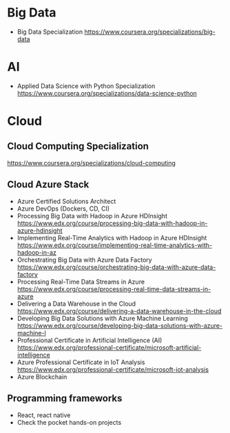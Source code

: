 # Big Data
- Big Data Specialization
https://www.coursera.org/specializations/big-data

# AI
- Applied Data Science with Python Specialization
https://www.coursera.org/specializations/data-science-python

# Cloud
## Cloud Computing Specialization
https://www.coursera.org/specializations/cloud-computing

## Cloud Azure Stack 
- Azure Certified Solutions Architect
- Azure DevOps (Dockers, CD, CI)
- Processing Big Data with Hadoop in Azure HDInsight <br/>
https://www.edx.org/course/processing-big-data-with-hadoop-in-azure-hdinsight 
- Implementing Real-Time Analytics with Hadoop in Azure HDInsight <br/>
https://www.edx.org/course/implementing-real-time-analytics-with-hadoop-in-az
- Orchestrating Big Data with Azure Data Factory <br/>
https://www.edx.org/course/orchestrating-big-data-with-azure-data-factory
- Processing Real-Time Data Streams in Azure <br/>
https://www.edx.org/course/processing-real-time-data-streams-in-azure
- Delivering a Data Warehouse in the Cloud <br/>
https://www.edx.org/course/delivering-a-data-warehouse-in-the-cloud
- Developing Big Data Solutions with Azure Machine Learning <br/>
https://www.edx.org/course/developing-big-data-solutions-with-azure-machine-l
- Professional Certificate in Artificial Intelligence (AI) <br/>
https://www.edx.org/professional-certificate/microsoft-artificial-intelligence
- Azure Professional Certificate in IoT Analysis <br/>
https://www.edx.org/professional-certificate/microsoft-iot-analysis
- Azure Blockchain

## Programming frameworks
- React, react native
- Check the pocket hands-on projects
